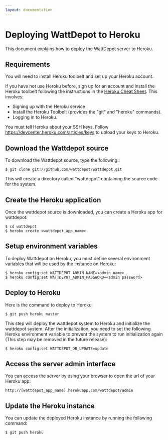 ```yaml
---
layout: documentation
---
```

# Deploying WattDepot to Heroku

This document explains how to deploy the WattDepot server to Heroku.

## Requirements

You will need to install Heroku toolbelt and set up your Heroku account.

If you have not use Heroku before, sign up for an account and install the Heroku toolbelt 
following the instructions in the [Heroku Cheat Sheet](http://devcenter.heroku.com/articles/quickstart).
This involves:
  * Signing up with the Heroku service
  * Install the Heroku Toolbelt (provides the "git" and "heroku" commands).
  * Logging in to Heroku.

You must tell Heroku about your SSH keys. Follow
https://devcenter.heroku.com/articles/keys to upload your keys to Heroku.

## Download the Wattdepot source

To download the Wattdepot source, type the following::

    $ git clone git://github.com/wattdepot/wattdepot.git

This will create a directory called "wattdepot" containing the source code
for the system.

## Create the Heroku application

Once the wattdepot source is downloaded, you can create a Heroku app for wattdepot:

    $ cd wattdepot
    $ heroku create <wattdepot_app_name>

## Setup environment variables

To deploy Wattdepot on Heroku, you must define several environment variables that will be
used by the instance on Heroku:

    $ heroku config:set WATTDEPOT_ADMIN_NAME=<admin name>
    $ heroku config:set WATTDEPOT_ADMIN_PASSWORD=<admin password>
    
## Deploy to Heroku
Here is the command to deploy to Heroku:

    $ git push heroku master

This step will deploy the wattdepot system to Heroku and initialize the wattdepot system. After the initialization, you need to set the following Heroku environment variable to prevent the system
to run initialization again (This step may be removed in the future release):

    $ heroku config:set WATTDEPOT_DB_UPDATE=update
        
## Access the server admin interface

You can access the server by using your browser to open the url of your Heroku app: 

    http://[wattdepot_app_name].herokuapp.com/wattdepot/admin

## Update the Heroku instance

You can update the deployed Heroku instance by running the following command:

    $ git push heroku
